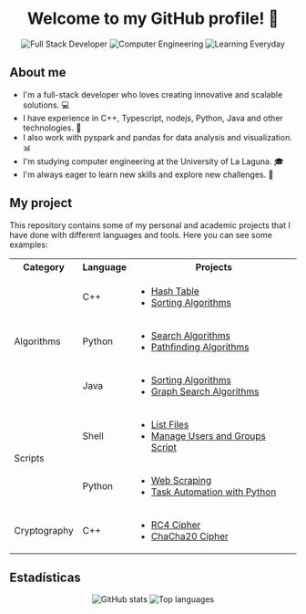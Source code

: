 <h1 align="center">Welcome to my GitHub profile! 👋</h1>

<p align="center">
  <img src="https://img.shields.io/badge/Full%20Stack-Developer-blue" alt="Full Stack Developer">
  <img src="https://img.shields.io/badge/Computer-Engineering-orange" alt="Computer Engineering">
  <img src="https://img.shields.io/badge/Learning-Everyday-green" alt="Learning Everyday">
</p>

## About me

- I'm a full-stack developer who loves creating innovative and scalable solutions. 💻
- I have experience in C++, Typescript, nodejs, Python, Java and other technologies. 🚀
- I also work with pyspark and pandas for data analysis and visualization. 📊
- I'm studying computer engineering at the University of La Laguna. 🎓
- I'm always eager to learn new skills and explore new challenges. 🌱

## My project

This repository contains some of my personal and academic projects that I have done with different languages and tools. Here you can see some examples:

<table>
  <tr>
    <th>Category</th>
    <th>Language</th>
    <th>Projects</th>
  </tr>
  <tr>
    <td rowspan="3">Algorithms</td>
    <td>C++</td>
    <td>
      <ul>
        <li><a href="https://github.com/stephaniearismendi/TablaHash">Hash Table</a></li>
        <li><a href="https://github.com/stephaniearismendi/Sorting">Sorting Algorithms</a></li>
      </ul>
    </td>
  </tr>
  <tr>
    <td>Python</td>
    <td>
      <ul>
        <li><a href="https://github.com/stephaniearismendi/Algoritmos-de-busqueda">Search Algorithms</a></li>
        <li><a href="https://github.com/stephaniearismendi/Algoritmos-de-rutas">Pathfinding Algorithms</a></li>
      </ul>
    </td>
  </tr>
  <tr>
    <td>Java</td>
    <td>
      <ul>
        <li><a href="https://github.com/stephaniearismendi/Algoritmos-de-ordenacion">Sorting Algorithms</a></li>
        <li><a href="https://github.com/stephaniearismendi/Algoritmos-de-busqueda-en-grafos">Graph Search Algorithms</a></li>
      </ul>
    </td>
  </tr>
  <tr>
    <td rowspan="2">Scripts</td>
    <td>Shell</td>
    <td>
      <ul>
        <li><a href="https://github.com/stephaniearismendi/sistemasoperativos">List Files</a></li>
        <li><a href="https://github.com/stephaniearismendi/administracion_de_sistemas">Manage Users and Groups Script</a></li> 
      </ul> 
    </td> 
  </tr> 
  <tr> 
    <td>Python</td> 
    <td> 
      <ul> 
        <li><a href="https://github.com/stephaniearismendi/WebScraping">Web Scraping</a></li> 
        <li><a href="https://github.com/stephaniearismendi/Automatizacion-de-tareas-con-Python">Task Automation with Python</a></li> 
      </ul> 
    </td> 
  </tr> 
  <tr> 
    <td>Cryptography</td> 
    <td>C++</td> 
    <td> 
      <ul> 
        <li><a href="https://github.com/stephaniearismendi/RC4-SSI">RC4 Cipher</a></li> 
        <li><a href="https://github.com/stephaniearismendi/ChaCha20">ChaCha20 Cipher</a></li> 
      </ul> 
    </td> 
  </tr> 
</table>

## Estadísticas

<p align="center">
  <img src="https://github-readme-stats.vercel.app/api?username=stephaniearismendi&show_icons=true&theme=radical" alt="GitHub stats">
  <img src="https://github-readme-stats.vercel.app/api/top-langs/?username=stephaniearismendi&layout=compact&theme=radical" alt="Top languages">
</p>
    
